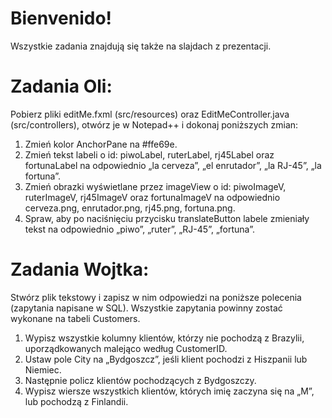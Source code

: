 # Bienvenido!
Wszystkie zadania znajdują się także na slajdach z prezentacji.


# Zadania Oli:

Pobierz pliki editMe.fxml (src/resources) oraz EditMeController.java (src/controllers), otwórz je w Notepad++ i dokonaj poniższych zmian:
1. Zmień kolor AnchorPane na #ffe69e.
2. Zmień tekst labeli o id: piwoLabel, ruterLabel, rj45Label oraz fortunaLabel na odpowiednio „la cerveza”, „el enrutador”, „la RJ-45”, „la fortuna”.
3. Zmień obrazki wyświetlane przez imageView o id: piwoImageV, ruterImageV, rj45ImageV oraz fortunaImageV na odpowiednio cerveza.png, enrutador.png, rj45.png, fortuna.png.
4. Spraw, aby po naciśnięciu przycisku translateButton labele zmieniały tekst na odpowiednio „piwo”, „ruter”, „RJ-45”, „fortuna”.


# Zadania Wojtka:

Stwórz plik tekstowy i zapisz w nim odpowiedzi na poniższe polecenia (zapytania napisane w SQL). Wszystkie zapytania powinny zostać wykonane na tabeli Customers.
1. Wypisz wszystkie kolumny klientów, którzy nie pochodzą z Brazylii, uporządkowanych malejąco według CustomerID.
2. Ustaw pole City na „Bydgoszcz”, jeśli klient pochodzi z Hiszpanii lub Niemiec.
3. Następnie policz klientów pochodzących z Bydgoszczy.
4. Wypisz wiersze wszystkich klientów, których imię zaczyna się na „M”, lub pochodzą z Finlandii.

